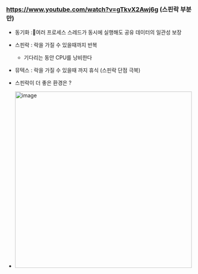 ### https://www.youtube.com/watch?v=gTkvX2Awj6g (스핀락 부분만)

+ 동기화 :여러 프로세스 스레드가 동시에 실행해도 공유 데이터의 일관성 보장
+ 스핀락 : 락을 가질 수 있을때까지 반복
  - 기다리는 동안 CPU를 낭비한다 
+ 뮤텍스 : 락을 가질 수 있을때 까지 휴식 (스핀락 단점 극복)
+ 스핀락이 더 좋은 환경은 ?

+ <img width="475" alt="image" src="https://github.com/HyangKeunChoi/TIL-Today-I-Learned-/assets/49984996/c0523fb1-2978-4258-b34a-3bd633c9427c">

